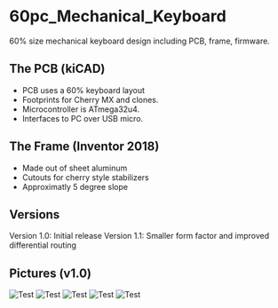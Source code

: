 # 60pc_Mechanical_Keyboard
60% size mechanical keyboard design including PCB, frame, firmware. 

## The PCB (kiCAD)
* PCB uses a 60% keyboard layout
* Footprints for Cherry MX and clones.
* Microcontroller is ATmega32u4.
* Interfaces to PC over USB micro.

## The Frame (Inventor 2018)
* Made out of sheet aluminum
* Cutouts for cherry style stabilizers
* Approximatly 5 degree slope

## Versions
Version 1.0: Initial release
Version 1.1: Smaller form factor and improved differential routing

## Pictures (v1.0)
![Test](https://github.com/Connor-Devitt/60pc_Mechanical_Keyboard/blob/master/IMG_20180429_124716.jpg)
![Test](https://github.com/Connor-Devitt/60pc_Mechanical_Keeyboard/blob/master/HW/3D/60pc_pcb_BOT.png)
![Test](https://github.com/Connor-Devitt/60pc_Mechanical_Keeyboard/blob/master/HW/3D/60pc_pcb_TOP.png)
![Test](https://github.com/Connor-Devitt/60pc_Mechanical_Keeyboard/blob/master/HW/3D/Frame.png)
![Test](https://github.com/Connor-Devitt/60pc_Mechanical_Keeyboard/blob/master/HW/3D/Keeyboard_Assemply.png)


